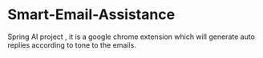 # Smart-Email-Assistance
Spring AI project , it is a google chrome extension which will generate auto replies according to tone to the emails.
